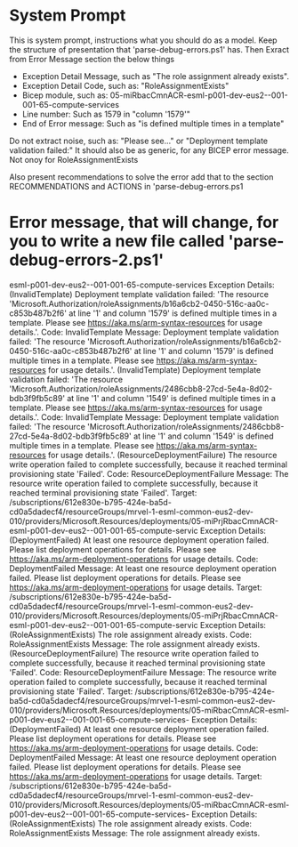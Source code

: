 # System Prompt
This is system prompt, instructions what you should do as a model. Keep the structure of presentation that 'parse-debug-errors.ps1' has. Then Exract from Error Message section the below things
- Exception Detail Message, such as "The role assignment already exists".
- Exception Detail Code, such as: "RoleAssignmentExists"
- Bicep module, such as: 05-miRbacCmnACR-esml-p001-dev-eus2--001-001-65-compute-services
- Line number: Such as 1579 in "column '1579'"
- End of Error message: Such as "is defined multiple times in a template"

Do not extract noise, such as: "Please see..." or "Deployment template validation failed:"
It should also be as generic, for any BICEP error message. Not onoy for RoleAssignmentExists

Also present recommendations to solve the error add that to the section RECOMMENDATIONS and ACTIONS in 'parse-debug-errors.ps1 

# Error message, that will change, for you to write a new file called 'parse-debug-errors-2.ps1'

esml-p001-dev-eus2--001-001-65-compute-services
Exception Details:	(InvalidTemplate) Deployment template validation failed: 'The resource 'Microsoft.Authorization/roleAssignments/b16a6cb2-0450-516c-aa0c-c853b487b2f6' at line '1' and column '1579' is defined multiple times in a template. Please see https://aka.ms/arm-syntax-resources for usage details.'.
	Code: InvalidTemplate
	Message: Deployment template validation failed: 'The resource 'Microsoft.Authorization/roleAssignments/b16a6cb2-0450-516c-aa0c-c853b487b2f6' at line '1' and column '1579' is defined multiple times in a template. Please see https://aka.ms/arm-syntax-resources for usage details.'.	(InvalidTemplate) Deployment template validation failed: 'The resource 'Microsoft.Authorization/roleAssignments/2486cbb8-27cd-5e4a-8d02-bdb3f9fb5c89' at line '1' and column '1549' is defined multiple times in a template. Please see https://aka.ms/arm-syntax-resources for usage details.'.
	Code: InvalidTemplate
	Message: Deployment template validation failed: 'The resource 'Microsoft.Authorization/roleAssignments/2486cbb8-27cd-5e4a-8d02-bdb3f9fb5c89' at line '1' and column '1549' is defined multiple times in a template. Please see https://aka.ms/arm-syntax-resources for usage details.'.	(ResourceDeploymentFailure) The resource write operation failed to complete successfully, because it reached terminal provisioning state 'Failed'.
	Code: ResourceDeploymentFailure
	Message: The resource write operation failed to complete successfully, because it reached terminal provisioning state 'Failed'.
	Target: /subscriptions/612e830e-b795-424e-ba5d-cd0a5dadecf4/resourceGroups/mrvel-1-esml-common-eus2-dev-010/providers/Microsoft.Resources/deployments/05-miPrjRbacCmnACR-esml-p001-dev-eus2--001-001-65-compute-servic
	Exception Details:	(DeploymentFailed) At least one resource deployment operation failed. Please list deployment operations for details. Please see https://aka.ms/arm-deployment-operations for usage details.
		Code: DeploymentFailed
		Message: At least one resource deployment operation failed. Please list deployment operations for details. Please see https://aka.ms/arm-deployment-operations for usage details.
		Target: /subscriptions/612e830e-b795-424e-ba5d-cd0a5dadecf4/resourceGroups/mrvel-1-esml-common-eus2-dev-010/providers/Microsoft.Resources/deployments/05-miPrjRbacCmnACR-esml-p001-dev-eus2--001-001-65-compute-servic
		Exception Details:	(RoleAssignmentExists) The role assignment already exists.
			Code: RoleAssignmentExists
			Message: The role assignment already exists.	(ResourceDeploymentFailure) The resource write operation failed to complete successfully, because it reached terminal provisioning state 'Failed'.
	Code: ResourceDeploymentFailure
	Message: The resource write operation failed to complete successfully, because it reached terminal provisioning state 'Failed'.
	Target: /subscriptions/612e830e-b795-424e-ba5d-cd0a5dadecf4/resourceGroups/mrvel-1-esml-common-eus2-dev-010/providers/Microsoft.Resources/deployments/05-miRbacCmnACR-esml-p001-dev-eus2--001-001-65-compute-services-
	Exception Details:	(DeploymentFailed) At least one resource deployment operation failed. Please list deployment operations for details. Please see https://aka.ms/arm-deployment-operations for usage details.
		Code: DeploymentFailed
		Message: At least one resource deployment operation failed. Please list deployment operations for details. Please see https://aka.ms/arm-deployment-operations for usage details.
		Target: /subscriptions/612e830e-b795-424e-ba5d-cd0a5dadecf4/resourceGroups/mrvel-1-esml-common-eus2-dev-010/providers/Microsoft.Resources/deployments/05-miRbacCmnACR-esml-p001-dev-eus2--001-001-65-compute-services-
		Exception Details:	(RoleAssignmentExists) The role assignment already exists.
			Code: RoleAssignmentExists
			Message: The role assignment already exists.
